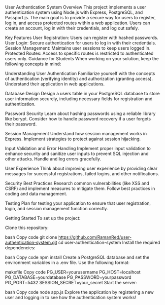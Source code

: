 User Authentication System
Overview
This project implements a user authentication system using Node.js with Express, PostgreSQL, and Passport.js. The main goal is to provide a secure way for users to register, log in, and access protected routes within a web application. Users can create an account, log in with their credentials, and log out safely.

Key Features
User Registration: Users can register with hashed passwords.
User Login: Secure authentication for users to log in with their credentials.
Session Management: Maintains user sessions to keep users logged in.
Protected Routes: Access to specific routes is restricted to authenticated users only.
Guidance for Students
When working on your solution, keep the following concepts in mind:

Understanding User Authentication
Familiarize yourself with the concepts of authentication (verifying identity) and authorization (granting access). Understand their application in web applications.

Database Design
Design a users table in your PostgreSQL database to store user information securely, including necessary fields for registration and authentication.

Password Security
Learn about hashing passwords using a reliable library like bcrypt. Consider how to handle password recovery if a user forgets their password.

Session Management
Understand how session management works in Express. Implement strategies to protect against session hijacking.

Input Validation and Error Handling
Implement proper input validation to enhance security and sanitize user inputs to prevent SQL injection and other attacks. Handle and log errors gracefully.

User Experience
Think about improving user experience by providing clear messages for successful registrations, failed logins, and other notifications.

Security Best Practices
Research common vulnerabilities (like XSS and CSRF) and implement measures to mitigate them. Follow best practices in coding and data management.

Testing
Plan for testing your application to ensure that user registration, login, and session management function correctly.

Getting Started
To set up the project:

Clone this repository:

bash
Copy code
git clone https://github.com/RamanRed/user-authentication-system.git
cd user-authentication-system
Install the required dependencies:

bash
Copy code
npm install
Create a PostgreSQL database and set the environment variables in a .env file. Use the following format:

makefile
Copy code
PG_USER=yourusername
PG_HOST=localhost
PG_DATABASE=yourdatabase
PG_PASSWORD=yourpassword
PG_PORT=5432
SESSION_SECRET=your_secret
Start the server:

bash
Copy code
node app.js
Explore the application by registering a new user and logging in to see how the authentication system works!
